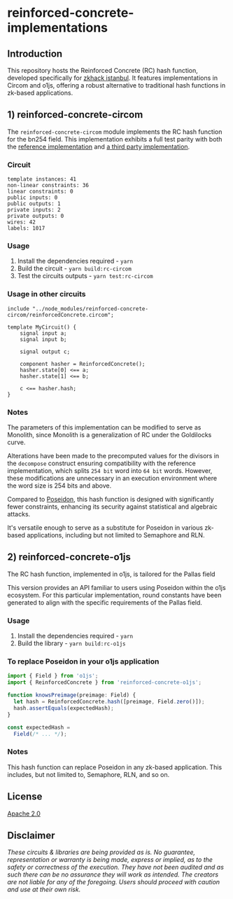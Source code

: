# reinforced-concrete-implementations

## Introduction

This repository hosts the Reinforced Concrete (RC) hash function, developed specifically for [zkhack istanbul](https://zkistanbul). It features implementations in Circom and o1js, offering a robust alternative to traditional hash functions in zk-based applications.


## 1) reinforced-concrete-circom

The `reinforced-concrete-circom` module implements the RC hash function for the bn254 field. This implementation exhibits a full test parity with both the [reference implementation](https://extgit.iaik.tugraz.at/krypto/zkfriendlyhashzoo/-/blob/master/plain_impls/src/reinforced_concrete/reinforced_concrete_instances.rs) and [a third party implementation](https://github.com/rymnc/reinforced-concrete-huff).


### Circuit

```
template instances: 41
non-linear constraints: 36
linear constraints: 0
public inputs: 0
public outputs: 1
private inputs: 2
private outputs: 0
wires: 42
labels: 1017
```

### Usage

1. Install the dependencies required - `yarn`
2. Build the circuit - `yarn build:rc-circom`
3. Test the circuits outputs - `yarn test:rc-circom`

### Usage in other circuits

```circom
include "../node_modules/reinforced-concrete-circom/reinforcedConcrete.circom";

template MyCircuit() {
    signal input a;
    signal input b;

    signal output c;

    component hasher = ReinforcedConcrete();
    hasher.state[0] <== a;
    hasher.state[1] <== b;

    c <== hasher.hash;
}
```

### Notes

The parameters of this implementation can be modified to serve as Monolith, 
since Monolith is a generalization of RC under the Goldilocks curve.

Alterations have been made to the precomputed values for the divisors in the `decompose` construct ensuring compatibility with the reference implementation, which splits `254 bit` word into `64 bit` words. 
However, these modifications are unnecessary in an execution environment where the word size is 254 bits and above.

Compared to [Poseidon](https://github.com/iden3/circomlib/blob/master/circuits/poseidon.circom), this hash function is designed with significantly fewer constraints, enhancing its security against statistical and algebraic attacks.

It's versatile enough to serve as a substitute for Poseidon in various zk-based applications, including but not limited to Semaphore and RLN.


## 2) reinforced-concrete-o1js

The RC hash function, implemented in o1js, is tailored for the Pallas field

This version provides an API familiar to users using Poseidon within the o1js ecosystem.
For this particular implementation, round constants have been generated to align with the specific requirements of the Pallas field.

### Usage

1. Install the dependencies required - `yarn`
2. Build the library - `yarn build:rc-o1js`

### To replace Poseidon in your o1js application

```typescript
import { Field } from 'o1js';
import { ReinforcedConcrete } from 'reinforced-concrete-o1js';

function knowsPreimage(preimage: Field) {
  let hash = ReinforcedConcrete.hash([preimage, Field.zero()]);
  hash.assertEquals(expectedHash);
}

const expectedHash =
  Field(/* ... */);
```

### Notes

This hash function can replace Poseidon in any zk-based application. 
This includes, but not limited to, Semaphore, RLN, and so on.

## License

[Apache 2.0](https://github.com/rymnc/reinforced-concrete-circom/blob/master/LICENSE)

## Disclaimer

_These circuits & libraries are being provided as is. No guarantee, representation or warranty is being made, express or implied, as to the safety or correctness of the execution. They have not been audited and as such there can be no assurance they will work as intended. The creators are not liable for any of the foregoing. Users should proceed with caution and use at their own risk._

